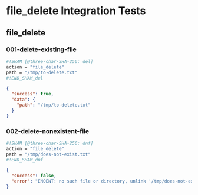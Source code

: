 # file_delete Integration Tests

## file_delete

### 001-delete-existing-file

```sh sham
#!SHAM [@three-char-SHA-256: del]
action = "file_delete"
path = "/tmp/to-delete.txt"
#!END_SHAM_del
```

```json
{
  "success": true,
  "data": {
    "path": "/tmp/to-delete.txt"
  }
}
```

### 002-delete-nonexistent-file

```sh sham
#!SHAM [@three-char-SHA-256: dnf]
action = "file_delete"
path = "/tmp/does-not-exist.txt"
#!END_SHAM_dnf
```

```json
{
  "success": false,
  "error": "ENOENT: no such file or directory, unlink '/tmp/does-not-exist.txt'"
}
```

